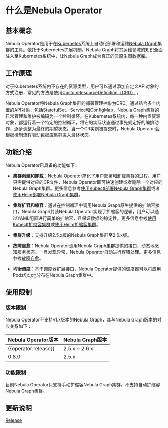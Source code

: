 # 什么是Nebula Operator

## 基本概念

Nebula Operator是用于在[Kubernetes](https://kubernetes.io)系统上自动化部署和运维[Nebula Graph](https://github.com/vesoft-inc/nebula)集群的工具。依托于Kubernetes扩展机制，Nebula Graph将其运维领域的知识全面注入至Kubernetes系统中，让Nebula Graph成为真正的[云原生图数据库](https://www.nebula-cloud.io/)。

## 工作原理

对于Kubernetes系统内不存在的资源类型，用户可以通过添加自定义API对象的方式注册，常见的方法是使用[CustomResourceDefinition（CRD）](https://kubernetes.io/docs/concepts/extend-kubernetes/api-extension/custom-resources/#customresourcedefinitions) 。

Nebula Operator将Nebula Graph集群的部署管理抽象为CRD。通过结合多个内置的API对象，包括StatefulSet、Service和ConfigMap，Nebula Graph集群的日常管理和维护被编码为一个控制循环。在Kubernetes系统内，每一种内置资源对象，都运行着一个特定的控制循环，将它的实际状态通过事先规定好的编排动作，逐步调整为最终的期望状态。当一个CR实例被提交时，Nebula Operator会根据控制流程驱动数据库集群进入最终状态。

## 功能介绍

Nebula Operator已具备的功能如下：

- **集群创建和卸载**：Nebula Operator简化了用户部署和卸载集群的过程。用户只需提供对应的CR文件，Nebula Operator即可快速创建或者删除一个对应的Nebula Graph集群。更多信息参考[使用Kubectl部署Nebula Graph集群](3.deploy-nebula-graph-cluster/3.1create-cluster-with-kubectl.md)或者[使用Helm部署Nebula Graph集群](3.deploy-nebula-graph-cluster/3.2create-cluster-with-helm.md)。
  
- **集群扩容和缩容**：通过在控制循环中调用Nebula Graph原生提供的扩缩容接口，Nebula Graph封装Nebula Operator实现了扩缩容的逻辑，用户可以通过YAML配置进行简单的扩缩容，且保证数据的稳定性。更多信息参考[使用Kubeclt扩缩容集群](3.deploy-nebula-graph-cluster/3.1create-cluster-with-kubectl.md#_3)或[使用Helm扩缩容集群](3.deploy-nebula-graph-cluster/3.2create-cluster-with-helm.md#_2)。
  
- **集群升级**：支持升级2.5.x版的Nebula Graph集群至2.6.x版。
  
- **故障自愈**：Nebula Operator调用Nebula Graph集群提供的接口，动态地感知服务状态。一旦发现异常，Nebula Operator自动进行容错处理。更多信息参考[故障自愈](5.operator-failover.md)。
  
- **均衡调度**：基于调度器扩展接口，Nebula Operator提供的调度器可以将应用Pods均匀地分布在Nebula Graph集群中。

## 使用限制

### 版本限制

Nebula Operator不支持v1.x版本的Nebula Graph，其与Nebula Graph版本的对应关系如下：

| Nebula Operator版本 | Nebula Graph版本 |
| ------------------- | ---------------- |
| {{operator.release}}| 2.5.x ~ 2.6.x |
|0.8.0|2.5.x|

### 功能限制

目前Nebula Operator只支持手动扩缩容Nebula Graph集群，不支持自动扩缩容Nebula Graph集群。

## 更新说明

[Release](https://github.com/vesoft-inc/nebula-operator/releases/tag/{{operator.branch}})
